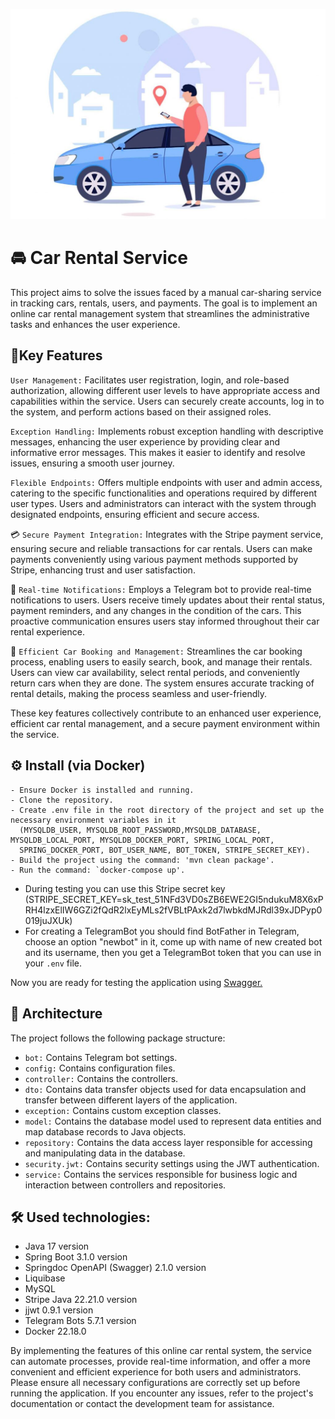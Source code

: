 ![markdown logo](car-sharing-logo.jpg)

# 🚘 Car Rental Service

This project aims to solve the issues faced by a manual car-sharing service in tracking cars, rentals, users, and 
payments. The goal is to implement an online car rental management system that streamlines the administrative tasks and 
enhances the user experience.

## 🎯Key Features

`User Management:` Facilitates user registration, login, and role-based authorization, allowing different user levels 
to have appropriate access and capabilities within the service. Users can securely create accounts, log in to the system, 
and perform actions based on their assigned roles.

`Exception Handling:` Implements robust exception handling with descriptive messages, enhancing the user experience by 
providing clear and informative error messages. This makes it easier to identify and resolve issues, ensuring a smooth 
user journey.

`Flexible Endpoints:` Offers multiple endpoints with user and admin access, catering to the specific functionalities and 
operations required by different user types. Users and administrators can interact with the system through designated 
endpoints, ensuring efficient and secure access.

💳 `Secure Payment Integration:` Integrates with the Stripe payment service, ensuring secure and reliable transactions for 
car rentals. Users can make payments conveniently using various payment methods supported by Stripe, enhancing trust and 
user satisfaction.

📨 `Real-time Notifications:` Employs a Telegram bot to provide real-time notifications to users. Users receive timely 
updates about their rental status, payment reminders, and any changes in the condition of the cars. This proactive 
communication ensures users stay informed throughout their car rental experience.

🚗 `Efficient Car Booking and Management:` Streamlines the car booking process, enabling users to easily search, book, and 
manage their rentals. Users can view car availability, select rental periods, and conveniently return cars when they are 
done. The system ensures accurate tracking of rental details, making the process seamless and user-friendly.

These key features collectively contribute to an enhanced user experience, efficient car rental management, and a secure 
payment environment within the service.

## ⚙️ Install (via Docker)

    - Ensure Docker is installed and running.
    - Clone the repository.
    - Create .env file in the root directory of the project and set up the necessary environment variables in it
      (MYSQLDB_USER, MYSQLDB_ROOT_PASSWORD,MYSQLDB_DATABASE, MYSQLDB_LOCAL_PORT, MYSQLDB_DOCKER_PORT, SPRING_LOCAL_PORT, 
      SPRING_DOCKER_PORT, BOT_USER_NAME, BOT_TOKEN, STRIPE_SECRET_KEY).
    - Build the project using the command: 'mvn clean package'.
    - Run the command: `docker-compose up'.

* During testing you can use this Stripe secret key (STRIPE_SECRET_KEY=sk_test_51NFd3VD0sZB6EWE2GI5ndukuM8X6xPRH4lzxElIW6GZi2fQdR2lxEyMLs2fVBLtPAxk2d7lwbkdMJRdl39xJDPyp0019juJXUk)
* For creating a TelegramBot you should find BotFather in Telegram, choose an option "newbot" in it, come up with name 
of new created bot and its username, then you get a TelegramBot token that you can use in your `.env` file.

Now you are ready for testing the application using [Swagger.](
http://localhost:6868/swagger-ui/index.html#/)

## 📁 Architecture
The project follows the following package structure:
* `bot:` Contains Telegram bot settings.
* `config:` Contains configuration files.
* `controller:` Contains the controllers.
* `dto:` Contains data transfer objects used for data encapsulation and transfer between different layers of the 
application.
* `exception:` Contains custom exception classes.
* `model:` Contains the database model used to represent data entities and map database records to Java objects.
* `repository:` Contains the data access layer responsible for accessing and manipulating data in the database.
* `security.jwt:` Contains security settings using the JWT authentication.
* `service:` Contains the services responsible for business logic and interaction between controllers and repositories.

## 🛠 Used technologies:

- Java 17 version
- Spring Boot 3.1.0 version
- Springdoc OpenAPI (Swagger) 2.1.0 version
- Liquibase
- MySQL
- Stripe Java 22.21.0 version
- jjwt 0.9.1 version
- Telegram Bots	5.7.1 version
- Docker 22.18.0

By implementing the features of this online car rental system, the service can automate processes, provide 
real-time information, and offer a more convenient and efficient experience for both users and administrators.
Please ensure all necessary configurations are correctly set up before running the application. If you encounter any issues, 
refer to the project's documentation or contact the development team for assistance.